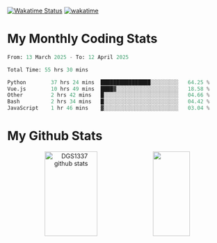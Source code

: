 [![Wakatime Status](https://github.com/noopurphalak/noopurphalak/workflows/wakatime-status-update/badge.svg)](https://github.com/noopurphalak/noopurphalak/actions/workflows/main.yml)
[![wakatime](https://wakatime.com/badge/user/80ace140-ef40-4fdd-b8ed-f3be3d2e1aea.svg)](https://wakatime.com/@80ace140-ef40-4fdd-b8ed-f3be3d2e1aea)

# My Monthly Coding Stats

<!--START_SECTION:waka-->

```python
From: 13 March 2025 - To: 12 April 2025

Total Time: 55 hrs 30 mins

Python        37 hrs 24 mins  ████████████████░░░░░░░░░   64.25 %
Vue.js        10 hrs 49 mins  ████▓░░░░░░░░░░░░░░░░░░░░   18.58 %
Other         2 hrs 42 mins   █░░░░░░░░░░░░░░░░░░░░░░░░   04.66 %
Bash          2 hrs 34 mins   █░░░░░░░░░░░░░░░░░░░░░░░░   04.42 %
JavaScript    1 hr 46 mins    ▓░░░░░░░░░░░░░░░░░░░░░░░░   03.04 %
```

<!--END_SECTION:waka-->

# My Github Stats
<div style="text-align: center;">
  <img width="49%" height="195px" src="https://github-readme-stats-sigma-five.vercel.app/api?username=noopurphalak&show_icons=true&count_private=true&hide_border=true&title_color=00FFFF&icon_color=00FFFF&text_color=00FFFF&bg_color=0d1117" alt="DGS1337 github stats" />
  <img width="41%" height="195px" src="https://github-readme-stats-sigma-five.vercel.app/api/top-langs/?username=noopurphalak&layout=compact&hide_border=true&title_color=00FFFF&text_color=00FFFF&bg_color=0d1117" />
</div>
